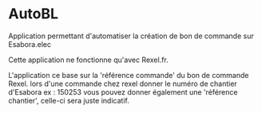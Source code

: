 # AutoBL
Application permettant d'automatiser la création de bon de commande sur Esabora.elec

Cette application ne fonctionne qu'avec Rexel.fr.

L'application ce base sur la 'référence commande' du bon de commande Rexel.
lors d'une commande chez rexel donner le numéro de chantier d'Esabora ex : 150253
vous pouvez donner également une 'référence chantier', celle-ci sera juste indicatif.
